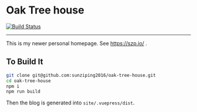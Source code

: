# Oak Tree house

[![Build Status](https://travis-ci.com/sunziping2016/oak-tree-house.svg?branch=master)](https://travis-ci.com/sunziping2016/oak-tree-house)

****
This is my newer personal homepage. See <https://szp.io/> .

## To Build It

```bash
git clone git@github.com:sunziping2016/oak-tree-house.git
cd oak-tree-house
npm i
npm run build
```

Then the blog is generated into `site/.vuepress/dist`.
